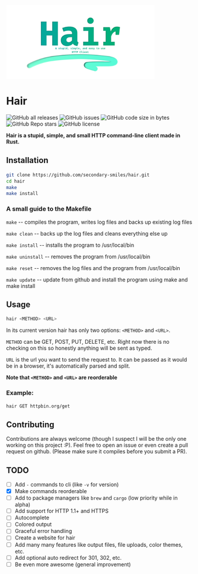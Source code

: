 <br/>
    <img alt="Hair Banner" height="200" src="https://raw.githubusercontent.com/secondary-smiles/hair/master/social/Hair-Banner.png" />
</br>

# Hair

<!-- SHIELDS BEGIN -->
![GitHub all releases](https://img.shields.io/github/downloads/secondary-smiles/hair/total?logo=GitHub&style=flat-square)
![GitHub issues](https://img.shields.io/github/issues/secondary-smiles/hair?logo=GitHub&style=flat-square)
![GitHub code size in bytes](https://img.shields.io/github/languages/code-size/secondary-smiles/hair?style=flat-square)
![GitHub Repo stars](https://img.shields.io/github/stars/secondary-smiles/hair?color=yellow&logo=GitHub&style=flat-square)
![GitHub license](https://img.shields.io/github/license/secondary-smiles/hair?style=flat-square)
<!-- SHIELDS END -->

**Hair is a stupid, simple, and small HTTP command-line client made in Rust.**

## Installation
``` bash
git clone https://github.com/secondary-smiles/hair.git
cd hair
make
make install
```
### A small guide to the Makefile
`make` -- compiles the program, writes log files and backs up existing log files

`make clean` -- backs up the log files and cleans everything else up

`make install` -- installs the program to /usr/local/bin

`make uninstall` -- removes the program from /usr/local/bin

`make reset` -- removes the log files and the program from /usr/local/bin

`make update` -- update from github and install the program using make and make install

## Usage
```bash
hair <METHOD> <URL>
```

In its current version hair has only two options: `<METHOD>` and `<URL>`.

`METHOD` can be GET, POST, PUT, DELETE, etc. Right now there is no checking on this so honestly anything will be sent as typed.

`URL` is the url you want to send the request to. It can be passed as it would be in a browser, it's automatically parsed and split.

**Note that `<METHOD>` and `<URL>` are reorderable**

### Example:
```bash
hair GET httpbin.org/get
```

## Contributing
Contributions are always welcome (though I suspect I will be the only one working on this project :P). Feel free to open an issue or even create a pull request on github. (Please make sure it compiles before you submit a PR).

## TODO
- [ ] Add `-` commands to cli (like `-v` for version)
- [X] Make commands reorderable
- [ ] Add to package managers like `brew` and `cargo` (low priority while in alpha)
- [ ] Add support for HTTP 1.1+ and HTTPS
- [ ] Autocomplete
- [ ] Colored output
- [ ] Graceful error handling
- [ ] Create a website for hair
- [ ] Add many many features like output files, file uploads, color themes, etc.
- [ ] Add optional auto redirect for 301, 302, etc.
- [ ] Be even more awesome (general improvement)
